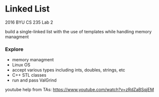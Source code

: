 # Linked List
2016 BYU CS 235 Lab 2


build a single-linked list with the use of templates while handling memory managment

### Explore
- memory managment
- Linux OS
- accept various types including ints, doubles, strings, etc
- C++ STL classes
- run and pass ValGrind

youtube help from TAs:
https://www.youtube.com/watch?v=zRdZaBSqjEM

